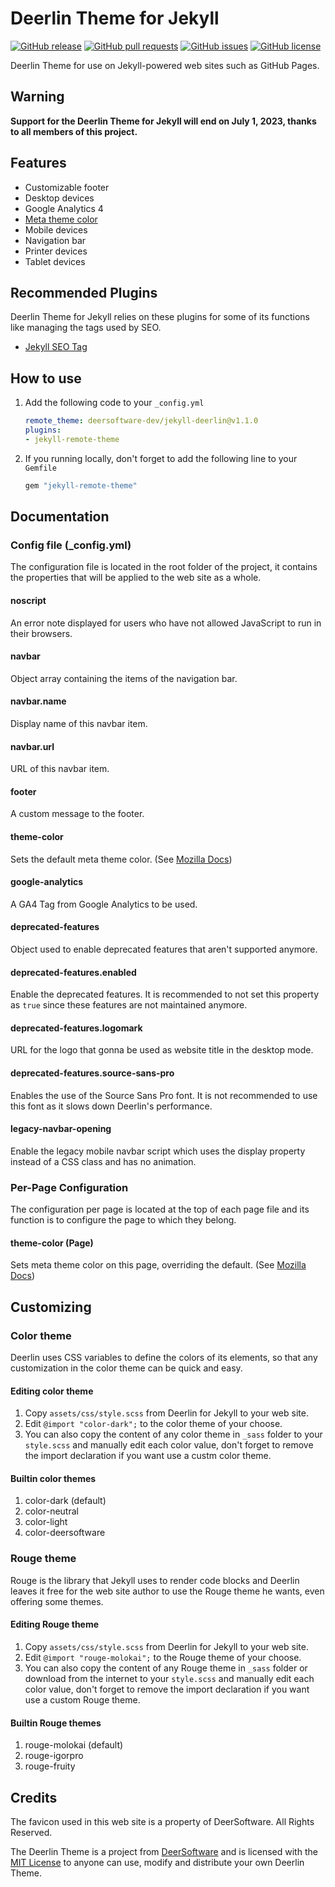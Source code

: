 # Deerlin Theme for Jekyll

[![GitHub release](https://img.shields.io/github/v/release/deersoftware-dev/jekyll-deerlin)](https://github.com/deersoftware-dev/jekyll-deerlin/releases)
[![GitHub pull requests](https://img.shields.io/github/issues-pr/deersoftware-dev/jekyll-deerlin)](https://github.com/deersoftware-dev/jekyll-deerlin/pulls)
[![GitHub issues](https://img.shields.io/github/issues/deersoftware-dev/jekyll-deerlin)](https://github.com/deersoftware-dev/jekyll-deerlin/issues)
[![GitHub license](https://img.shields.io/github/license/deersoftware-dev/jekyll-deerlin)](https://github.com/deersoftware-dev/jekyll-deerlin/blob/dev/LICENSE.txt)

Deerlin Theme for use on Jekyll-powered web sites such as GitHub Pages.

## Warning

**Support for the Deerlin Theme for Jekyll will end on July 1, 2023, thanks to all members of this project.**

## Features

- Customizable footer
- Desktop devices
- Google Analytics 4
- [Meta theme color](https://developer.mozilla.org/en-US/docs/Web/HTML/Element/meta/name/theme-color)
- Mobile devices
- Navigation bar
- Printer devices
- Tablet devices

## Recommended Plugins

Deerlin Theme for Jekyll relies on these plugins for some of its functions like managing the tags used by SEO.

- [Jekyll SEO Tag](https://github.com/jekyll/jekyll-seo-tag)

## How to use

1. Add the following code to your ``_config.yml``

    ```yml
    remote_theme: deersoftware-dev/jekyll-deerlin@v1.1.0
    plugins:
    - jekyll-remote-theme 
    ```

2. If you running locally, don't forget to add the following line to your ``Gemfile``

    ```ruby
    gem "jekyll-remote-theme"
    ```

## Documentation

### Config file (_config.yml)

The configuration file is located in the root folder of the project, it contains the properties that will be applied to the web site as a whole.

#### noscript

An error note displayed for users who have not allowed JavaScript to run in their browsers.

#### navbar

Object array containing the items of the navigation bar.

#### navbar.name

Display name of this navbar item.

#### navbar.url

URL of this navbar item.

#### footer

A custom message to the footer.

#### theme-color

Sets the default meta theme color. (See [Mozilla Docs](https://developer.mozilla.org/en-US/docs/Web/HTML/Element/meta/name/theme-color))

#### google-analytics

A GA4 Tag from Google Analytics to be used.

#### deprecated-features

Object used to enable deprecated features that aren't supported anymore.

#### deprecated-features.enabled

Enable the deprecated features. It is recommended to not set this property as ``true`` since these features are not maintained anymore.

#### deprecated-features.logomark

URL for the logo that gonna be used as website title in the desktop mode.

#### deprecated-features.source-sans-pro

Enables the use of the Source Sans Pro font. It is not recommended to use this font as it slows down Deerlin's performance.

#### legacy-navbar-opening

Enable the legacy mobile navbar script which uses the display property instead of a CSS class and has no animation.

### Per-Page Configuration

The configuration per page is located at the top of each page file and its function is to configure the page to which they belong.

#### theme-color (Page)

Sets meta theme color on this page, overriding the default. (See [Mozilla Docs](https://developer.mozilla.org/en-US/docs/Web/HTML/Element/meta/name/theme-color))

## Customizing

### Color theme

Deerlin uses CSS variables to define the colors of its elements, so that any customization in the color theme can be quick and easy.

#### Editing color theme

1. Copy `assets/css/style.scss` from Deerlin for Jekyll to your web site.
2. Edit `@import "color-dark";` to the color theme of your choose.
3. You can also copy the content of any color theme in `_sass` folder to your `style.scss` and manually edit each color value, don't forget to remove the import declaration if you want use a custm color theme.

#### Builtin color themes

1. color-dark (default)
2. color-neutral
3. color-light
4. color-deersoftware

### Rouge theme

Rouge is the library that Jekyll uses to render code blocks and Deerlin leaves it free for the web site author to use the Rouge theme he wants, even offering some themes.

#### Editing Rouge theme

1. Copy `assets/css/style.scss` from Deerlin for Jekyll to your web site.
2. Edit `@import "rouge-molokai";` to the Rouge theme of your choose.
3. You can also copy the content of any Rouge theme in `_sass` folder or download from the internet to your `style.scss` and manually edit each color value, don't forget to remove the import declaration if you want use a custom Rouge theme.

#### Builtin Rouge themes

1. rouge-molokai (default)
2. rouge-igorpro
3. rouge-fruity

## Credits

The favicon used in this web site is a property of DeerSoftware. All Rights Reserved.

The Deerlin Theme is a project from [DeerSoftware](https://github.com/deersoftware-dev) and is licensed with the [MIT License](https://github.com/deersoftware-dev/jekyll-deerlin/blob/dev/LICENSE.txt) to anyone can use, modify and distribute your own Deerlin Theme.
